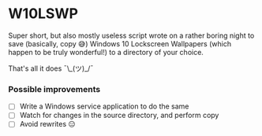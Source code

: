 # W10LSWP

Super short, but also mostly useless script wrote on a rather boring night to save (basically, copy :sweat_smile:) Windows 10 Lockscreen Wallpapers (which happen to be truly wonderful!) to a directory of your choice.

That's all it does ¯\\\_(ツ)\_/¯

### Possible improvements
- [ ] Write a Windows service application to do the same
- [ ] Watch for changes in the source directory, and perform copy
- [ ] Avoid rewrites :expressionless: